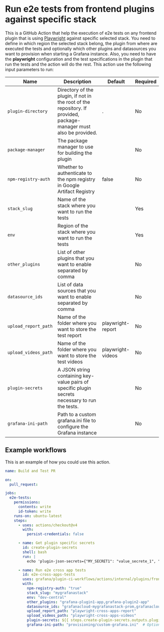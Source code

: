 # Run e2e tests from frontend plugins against specific stack

This is a GitHub Action that help the execution of e2e tests on any frontend plugin that is using [Playwright](https://playwright.dev/) against specific selected stack.
You need to define in which region the selected stack belong, the plugin from where are executed the tests and optionally which other plugins and datasources you want to provision when starting a Grafana instance.
Also, you need to have the **playwright** configuration and the test specifications in the plugin that run the tests and the action will do the rest.
This action use the following input parameters to run:

| Name                  | Description                                                                                                        | Default           | Required |
| --------------------- |--------------------------------------------------------------------------------------------------------------------|-------------------|----------|
| `plugin-directory`    | Directory of the plugin, if not in the root of the repository. If provided, package-manager must also be provided. | .                 | No       |
| `package-manager`     | The package manager to use for building the plugin                                                                 |                   | No       |
| `npm-registry-auth`   | Whether to authenticate to the npm registry in Google Artifact Registry                                            | false             | No       |
| `stack_slug`          | Name of the stack where you want to run the tests                                                                  |                   | Yes      |
| `env`                 | Region of the stack where you want to run the tests                                                                |                   | Yes      |
| `other_plugins`       | List of other plugins that you want to enable separated by comma                                                   |                   | No       |
| `datasource_ids`      | List of data sources that you want to enable separated by comma                                                    |                   | No       |
| `upload_report_path ` | Name of the folder where you want to store the test report                                                         | playwright-report | No       |
| `upload_videos_path`  | Name of the folder where you want to store the test videos                                                         | playwright-videos | No       |
| `plugin-secrets`      | A JSON string containing key-value pairs of specific plugin secrets necessary to run the tests.                    |                   | No       |
| `grafana-ini-path`    | Path to a custom grafana.ini file to configure the Grafana instance                                                |                   | No       |

## Example workflows

This is an example of how you could use this action.

```yml
name: Build and Test PR

on:
  pull_request:

jobs:
  e2e-tests:
    permissions:
      contents: write
      id-token: write
    runs-on: ubuntu-latest
    steps:
      - uses: actions/checkout@v4
        with:
          persist-credentials: false

      - name: Get plugin specific secrets
        id: create-plugin-secrets
        shell: bash
        run: |
          echo 'plugin-json-secrets={"MY_SECRET1": "value_secrete_1", "MY_SECRET2": "value_secret_2"}' >> "$GITHUB_OUTPUT"

      - name: Run e2e cross app tests
        id: e2e-cross-apps-tests
        uses: grafana/plugin-ci-workflows/actions/internal/plugins/frontend-e2e-against-stack@main
        with:
          npm-registry-auth: "true"
          stack_slug: "mygrafanastack"
          env: "dev-central"
          other_plugins: "grafana-plugin1-app,grafana-plugin2-app"
          datasource_ids: "grafanacloud-mygrafanastack-prom,grafanacloud-mygrafanastack-logs"
          upload_report_path: "playwright-cross-apps-report"
          upload_videos_path: "playwright-cross-apps-videos"
          plugin-secrets: ${{ steps.create-plugin-secrets.outputs.plugin-json-secrets }}
          grafana-ini-path: "provisioning/custom-grafana.ini"  # Optional
```
